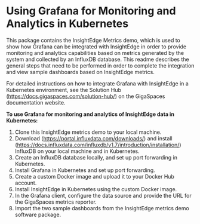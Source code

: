 
# Using Grafana for Monitoring and Analytics in Kubernetes

This package contains the InsightEdge Metrics demo, which is used to show how Grafana can be integrated with InsightEdge in order to provide monitoring and analytics capabilities based on metrics generated by the system and collected by an InfluxDB database. This readme describes the general steps that need to be performed in order to complete the integration and view sample dashboards based on InsightEdge metrics.

For detailed instructions on how to integrate Grafana with InsightEdge in a Kubernetes environment, see the Solution Hub (https://docs.gigaspaces.com/solution-hub/) on the GigaSpaces documentation website.

**To use Grafana for monitoring and analytics of InsightEdge data in Kubernetes:**

1. Clone this InsightEdge metrics demo to your local machine.
1. Download (https://portal.influxdata.com/downloads/) and install (https://docs.influxdata.com/influxdb/v1.7/introduction/installation/) InfluxDB on your local machine and in Kubernetes.
1. Create an InfluxDB database locally, and set up port forwarding in Kubernetes.
1. Install Grafana in Kubernetes and set up port forwarding.
1. Create a custom Docker image and upload it to your Docker Hub account.
1. Install InsightEdge in Kubernetes using the custom Docker image.
1. In the Grafana client, configure the data source and provide the URL for the GigaSpaces metrics reporter.
1. Import the two sample dashboards from the InsightEdge metrics demo software package.
